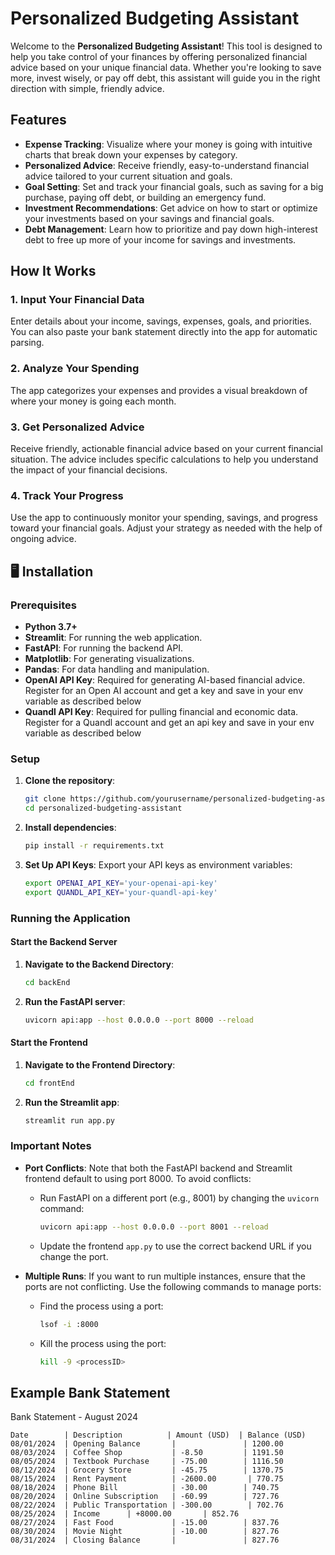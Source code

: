 # Personalized Budgeting Assistant

Welcome to the **Personalized Budgeting Assistant**! This tool is designed to help you take control of your finances by offering personalized financial advice based on your unique financial data. Whether you're looking to save more, invest wisely, or pay off debt, this assistant will guide you in the right direction with simple, friendly advice.

## Features

- **Expense Tracking**: Visualize where your money is going with intuitive charts that break down your expenses by category.
- **Personalized Advice**: Receive friendly, easy-to-understand financial advice tailored to your current situation and goals.
- **Goal Setting**: Set and track your financial goals, such as saving for a big purchase, paying off debt, or building an emergency fund.
- **Investment Recommendations**: Get advice on how to start or optimize your investments based on your savings and financial goals.
- **Debt Management**: Learn how to prioritize and pay down high-interest debt to free up more of your income for savings and investments.

## How It Works

### 1. Input Your Financial Data
Enter details about your income, savings, expenses, goals, and priorities. You can also paste your bank statement directly into the app for automatic parsing.

### 2. Analyze Your Spending
The app categorizes your expenses and provides a visual breakdown of where your money is going each month.

### 3. Get Personalized Advice
Receive friendly, actionable financial advice based on your current financial situation. The advice includes specific calculations to help you understand the impact of your financial decisions.

### 4. Track Your Progress
Use the app to continuously monitor your spending, savings, and progress toward your financial goals. Adjust your strategy as needed with the help of ongoing advice.

## 🖥️ Installation

### Prerequisites

- **Python 3.7+**
- **Streamlit**: For running the web application.
- **FastAPI**: For running the backend API.
- **Matplotlib**: For generating visualizations.
- **Pandas**: For data handling and manipulation.
- **OpenAI API Key**: Required for generating AI-based financial advice. Register for an Open AI account and get a key and save in your env variable as described below
- **Quandl API Key**: Required for pulling financial and economic data. Register for a Quandl account and get an api key and save in your env variable as described below

### Setup

1. **Clone the repository**:
   ```bash
   git clone https://github.com/yourusername/personalized-budgeting-assistant.git
   cd personalized-budgeting-assistant
   ```

2. **Install dependencies**:
   ```bash
   pip install -r requirements.txt
   ```

3. **Set Up API Keys**:
   Export your API keys as environment variables:
   ```bash
   export OPENAI_API_KEY='your-openai-api-key'
   export QUANDL_API_KEY='your-quandl-api-key'
   ```

### Running the Application

#### Start the Backend Server

1. **Navigate to the Backend Directory**:
   ```bash
   cd backEnd
   ```

2. **Run the FastAPI server**:
   ```bash
   uvicorn api:app --host 0.0.0.0 --port 8000 --reload
   ```

#### Start the Frontend

1. **Navigate to the Frontend Directory**:
   ```bash
   cd frontEnd
   ```

2. **Run the Streamlit app**:
   ```bash
   streamlit run app.py
   ```

### Important Notes

- **Port Conflicts**: Note that both the FastAPI backend and Streamlit frontend default to using port 8000. To avoid conflicts:
  - Run FastAPI on a different port (e.g., 8001) by changing the `uvicorn` command:
    ```bash
    uvicorn api:app --host 0.0.0.0 --port 8001 --reload
    ```
  - Update the frontend `app.py` to use the correct backend URL if you change the port.

- **Multiple Runs**: If you want to run multiple instances, ensure that the ports are not conflicting. Use the following commands to manage ports:
  - Find the process using a port:
    ```bash
    lsof -i :8000
    ```
  - Kill the process using the port:
    ```bash
    kill -9 <processID>
    ```

## Example Bank Statement

Bank Statement - August 2024

```plaintext
Date        | Description          | Amount (USD)  | Balance (USD)
08/01/2024  | Opening Balance       |               | 1200.00
08/03/2024  | Coffee Shop           | -8.50         | 1191.50
08/05/2024  | Textbook Purchase     | -75.00        | 1116.50
08/12/2024  | Grocery Store         | -45.75        | 1370.75
08/15/2024  | Rent Payment          | -2600.00       | 770.75
08/18/2024  | Phone Bill            | -30.00        | 740.75
08/20/2024  | Online Subscription   | -60.99        | 727.76
08/22/2024  | Public Transportation | -300.00        | 702.76
08/25/2024  | Income      | +8000.00       | 852.76
08/27/2024  | Fast Food             | -15.00        | 837.76
08/30/2024  | Movie Night           | -10.00        | 827.76
08/31/2024  | Closing Balance       |               | 827.76
```
